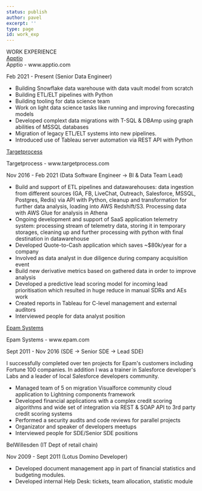 ```yaml
---
status: publish
author: pavel
excerpt: ''
type: page
id: work_exp
---
```


<div class="section-header">WORK EXPERIENCE</div>
<a  class="no-print" href="https://apptio.com">Apptio</a>
<div class="print-only company-header">Apptio - www.apptio.com</div>
<p>Feb 2021 - Present (<span class="job-title">Senior Data Engineer</span>)</p>

- Building Snowflake data warehouse with data vault model from scratch
- Building ETL/ELT pipelines with Python
- Building tooling for data science team
- Work on light data science tasks like running and improving forecasting models
- Developed complext data migrations with T-SQL & DBAmp using graph abilities of MSSQL databases
- Migration of legacy ETL/ELT systems into new pipelines.
- Introduced use of Tableau server automation via REST API with Python

<a class="no-print" href="https://targetprocess.com">Targetprocess</a>
<div class="print-only company-header">Targetprocess - www.targetprocess.com</div>
<p>Nov 2016 - Feb 2021 (<span class="job-title">Data Software Engineer → BI & Data Team Lead</span>)</p>

- Build and support of ETL pipelines and datawarehouses: data ingestion from different sources (GA, FB, LiveChat, Outreach, Salesforce, MSSQL, Postgres, Redis) via API with Python, cleanup and transformation for further data analysis, loading into AWS Redshift/S3. Processing data with AWS Glue for analysis in Athena
- Ongoing development and support of SaaS application telemetry system: processing stream of telemetry data, storing it in temporary storages, cleaning up and further processing with python with final destination in datawarehouse
- Developed Quote-to-Cash application which saves ~$80k/year for a company
- Involved as data analyst in due diligence during company acquisition event
- Build new derivative metrics based on gathered data in order to improve analysis
- Developed a predictive lead scoring model for incoming lead prioritisation which resulted in huge reduce in manual SDRs and AEs work
- Created reports in Tableau for C-level management and external auditors
- Interviewed people for data analyst position

<a class="no-print" href="https://epam.com">Epam Systems</a>
<div class="print-only company-header">Epam Systems - www.epam.com</div>
<p>Sept 2011 - Nov 2016 (<span class="job-title">SDE → Senior SDE → Lead SDE</span>)</p>

I successfully completed over ten projects for Epam's customers including Fortune 100 companies. In addition I was a trainer in Salesforce developer's Labs and a leader of local Salesforce developers community.

- Managed team of 5 on migration Visualforce community cloud application to Lightning components framework
- Developed financial applications with a complex credit scoring algorithms and wide set of integration via REST & SOAP API to 3rd party credit scoring systems
- Performed a security audits and code reviews for parallel projects
- Organizator and speaker of developers meetups
- Interviewed people for SDE/Senior SDE positions

<div class="company-header">BelWillesden (IT Dept of retail chain)</div>
<p>Nov 2009 - Sept 2011 (<span class="job-title">Lotus Domino Developer</span>)</p>

- Developed document management app in part of financial statistics and budgeting modules.
- Developed internal Help Desk: tickets, team allocation, statistic module
